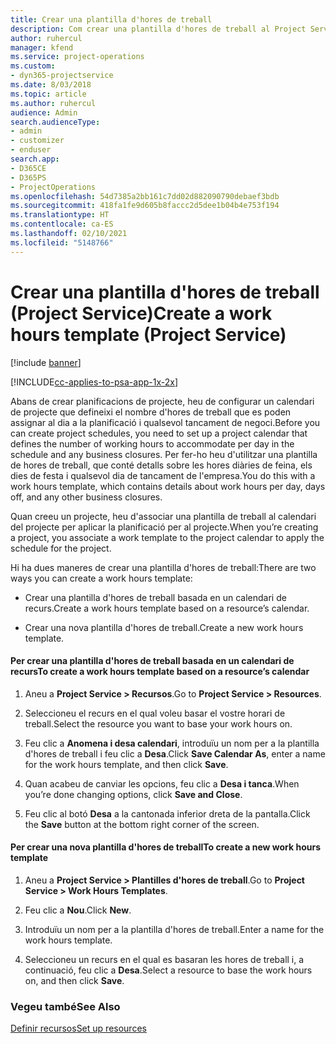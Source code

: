 ```yaml
---
title: Crear una plantilla d'hores de treball
description: Com crear una plantilla d'hores de treball al Project Service
author: ruhercul
manager: kfend
ms.service: project-operations
ms.custom:
- dyn365-projectservice
ms.date: 8/03/2018
ms.topic: article
ms.author: ruhercul
audience: Admin
search.audienceType:
- admin
- customizer
- enduser
search.app:
- D365CE
- D365PS
- ProjectOperations
ms.openlocfilehash: 54d7385a2bb161c7dd02d882090790debaef3bdb
ms.sourcegitcommit: 418fa1fe9d605b8faccc2d5dee1b04b4e753f194
ms.translationtype: HT
ms.contentlocale: ca-ES
ms.lasthandoff: 02/10/2021
ms.locfileid: "5148766"
---
```

# <a name="create-a-work-hours-template-project-service"></a><span data-ttu-id="82897-103">Crear una plantilla d'hores de treball (Project Service)</span><span class="sxs-lookup"><span data-stu-id="82897-103">Create a work hours template (Project Service)</span></span>

[!include [banner](../includes/psa-now-project-operations.md)]

[!INCLUDE[cc-applies-to-psa-app-1x-2x](../includes/cc-applies-to-psa-app-1x-2x.md)]

<span data-ttu-id="82897-104">Abans de crear planificacions de projecte, heu de configurar un calendari de projecte que defineixi el nombre d'hores de treball que es poden assignar al dia a la planificació i qualsevol tancament de negoci.</span><span class="sxs-lookup"><span data-stu-id="82897-104">Before you can create project schedules, you need to set up a project calendar that defines the number of working hours to accommodate per day in the schedule and any business closures.</span></span> <span data-ttu-id="82897-105">Per fer-ho heu d'utilitzar una plantilla de hores de treball, que conté detalls sobre les hores diàries de feina, els dies de festa i qualsevol dia de tancament de l'empresa.</span><span class="sxs-lookup"><span data-stu-id="82897-105">You do this with a work hours template, which contains details about work hours per day, days off, and any other business closures.</span></span>  
  
 <span data-ttu-id="82897-106">Quan creeu un projecte, heu d'associar una plantilla de treball al calendari del projecte per aplicar la planificació per al projecte.</span><span class="sxs-lookup"><span data-stu-id="82897-106">When you’re creating a project, you associate a work template to the project calendar to apply the schedule for the project.</span></span>  
  
 <span data-ttu-id="82897-107">Hi ha dues maneres de crear una plantilla d'hores de treball:</span><span class="sxs-lookup"><span data-stu-id="82897-107">There are two ways you can create a work hours template:</span></span>  
  
-   <span data-ttu-id="82897-108">Crear una plantilla d'hores de treball basada en un calendari de recurs.</span><span class="sxs-lookup"><span data-stu-id="82897-108">Create a work hours template based on a resource’s calendar.</span></span>  
  
-   <span data-ttu-id="82897-109">Crear una nova plantilla d'hores de treball.</span><span class="sxs-lookup"><span data-stu-id="82897-109">Create a new work hours template.</span></span>  
  
#### <a name="to-create-a-work-hours-template-based-on-a-resources-calendar"></a><span data-ttu-id="82897-110">Per crear una plantilla d'hores de treball basada en un calendari de recurs</span><span class="sxs-lookup"><span data-stu-id="82897-110">To create a work hours template based on a resource’s calendar</span></span>  
  
1.  <span data-ttu-id="82897-111">Aneu a **Project Service > Recursos**.</span><span class="sxs-lookup"><span data-stu-id="82897-111">Go to **Project Service > Resources**.</span></span>  
  
2.  <span data-ttu-id="82897-112">Seleccioneu el recurs en el qual voleu basar el vostre horari de treball.</span><span class="sxs-lookup"><span data-stu-id="82897-112">Select the resource you want to base your work hours on.</span></span>  
  
3.  <span data-ttu-id="82897-113">Feu clic a **Anomena i desa calendari**, introduïu un nom per a la plantilla d'hores de treball i feu clic a **Desa**.</span><span class="sxs-lookup"><span data-stu-id="82897-113">Click **Save Calendar As**, enter a name for the work hours template, and then click **Save**.</span></span>  
  
4.  <span data-ttu-id="82897-114">Quan acabeu de canviar les opcions, feu clic a **Desa i tanca**.</span><span class="sxs-lookup"><span data-stu-id="82897-114">When you’re done changing options, click **Save and Close**.</span></span>  
  
5.  <span data-ttu-id="82897-115">Feu clic al botó **Desa** a la cantonada inferior dreta de la pantalla.</span><span class="sxs-lookup"><span data-stu-id="82897-115">Click the **Save** button at the bottom right corner of the screen.</span></span>  
  
#### <a name="to-create-a-new-work-hours-template"></a><span data-ttu-id="82897-116">Per crear una nova plantilla d'hores de treball</span><span class="sxs-lookup"><span data-stu-id="82897-116">To create a new work hours template</span></span>  
  
1.  <span data-ttu-id="82897-117">Aneu a **Project Service > Plantilles d'hores de treball**.</span><span class="sxs-lookup"><span data-stu-id="82897-117">Go to **Project Service > Work Hours Templates**.</span></span>  
  
2.  <span data-ttu-id="82897-118">Feu clic a **Nou**.</span><span class="sxs-lookup"><span data-stu-id="82897-118">Click **New**.</span></span>  
  
3.  <span data-ttu-id="82897-119">Introduïu un nom per a la plantilla d'hores de treball.</span><span class="sxs-lookup"><span data-stu-id="82897-119">Enter a name for the work hours template.</span></span>  
  
4.  <span data-ttu-id="82897-120">Seleccioneu un recurs en el qual es basaran les hores de treball i, a continuació, feu clic a **Desa**.</span><span class="sxs-lookup"><span data-stu-id="82897-120">Select a resource to base the work hours on, and then click **Save**.</span></span>  
  
### <a name="see-also"></a><span data-ttu-id="82897-121">Vegeu també</span><span class="sxs-lookup"><span data-stu-id="82897-121">See Also</span></span>  
 [<span data-ttu-id="82897-122">Definir recursos</span><span class="sxs-lookup"><span data-stu-id="82897-122">Set up resources</span></span>](../psa/set-up-resources.md)
